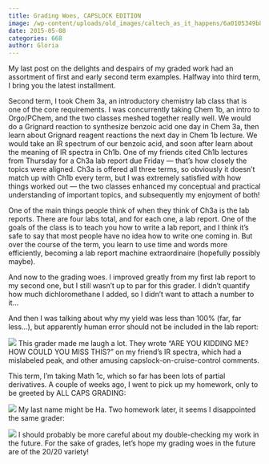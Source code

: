 ```yaml
---
title: Grading Woes, CAPSLOCK EDITION
image: /wp-content/uploads/old_images/caltech_as_it_happens/6a0105349b8251970b01b7c7845011970b.jpg
date: 2015-05-08
categories: 668
author: Gloria
---
```



My last post on the delights and despairs of my graded work had an assortment of first and early second term examples. Halfway into third term, I bring you the latest installment.

Second term, I took Chem 3a, an introductory chemistry lab class that is one of the core requirements. I was concurrently taking Chem 1b, an intro to Orgo/PChem, and the two classes meshed together really well. We would do a Grignard reaction to synthesize benzoic acid one day in Chem 3a, then learn about Grignard reagent reactions the next day in Chem 1b lecture. We would take an IR spectrum of our benzoic acid, and soon after learn about the meaning of IR spectra in Ch1b. One of my friends cited Ch1b lectures from Thursday for a Ch3a lab report due Friday — that’s how closely the topics were aligned. Ch3a is offered all three terms, so obviously it doesn’t match up with Ch1b every term, but I was extremely satisfied with how things worked out — the two classes enhanced my conceptual and practical understanding of important topics, and subsequently my enjoyment of both!

One of the main things people think of when they think of Ch3a is the lab reports. There are four labs total, and for each one, a lab report. One of the goals of the class is to teach you how to write a lab report, and I think it’s safe to say that most people have no idea how to write one coming in. But over the course of the term, you learn to use time and words more efficiently, becoming a lab report machine extraordinaire (hopefully possibly maybe). 

And now to the grading woes. I improved greatly from my first lab report to my second one, but I still wasn’t up to par for this grader. I didn’t quantify how much dichloromethane I added, so I didn’t want to attach a number to it…

And then I was talking about why my yield was less than 100% (far, far less…), but apparently human error should not be included in the lab report:

![](/old_images/caltech_as_it_happens/6a0105349b8251970b01b8d10dda6b970c.jpg)
This grader made me laugh a lot. They wrote “ARE YOU KIDDING ME? HOW COULD YOU MISS THIS?” on my friend’s IR spectra, which had a mislabeled peak, and other amusing capslock-on-cruise-control comments.

This term, I’m taking Math 1c, which so far has been lots of partial derivatives. A couple of weeks ago, I went to pick up my homework, only to be greeted by ALL CAPS GRADING:

![](/old_images/caltech_as_it_happens/6a0105349b8251970b01b7c7845031970b.jpg)
My last name might be Ha. Two homework later, it seems I disappointed the same grader:

![](/old_images/caltech_as_it_happens/6a0105349b8251970b01b8d10dda98970c.jpg)
I should probably be more careful about my double-checking my work in the future. For the sake of grades, let’s hope my grading woes in the future are of the 20/20 variety!

